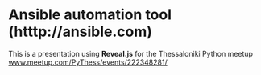 # Ansible automation tool (htttp://ansible.com)
This is a presentation using **Reveal.js** for the Thessaloniki Python meetup www.meetup.com/PyThess/events/222348281/

